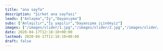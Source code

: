 ```yaml
---
title: "ana sayfa"
description: "Şirket ana sayfası"
leads: ["Anlaşma","İş","Dayanışma"]
subs: ["Anlaşılır","İş yapılır","Dayanışma içindeyiz"]
images: ["/images/slider/1.jpg","/images/slider/2.jpg","/images/slider/3.jpg"]
date: 2020-04-17T12:18:10+00:00
lastmod: 2020-04-17T12:18:10+00:00
draft: false
---
```

